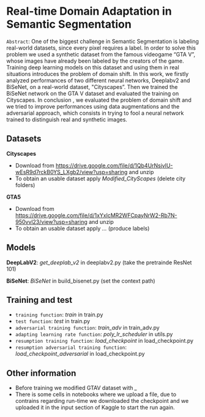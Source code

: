 # Real-time Domain Adaptation in Semantic Segmentation

`Abstract`: One of the biggest challenge in Semantic Segmentation is labeling real-world datasets, since every pixel requires a label. In order to solve this problem we used a synthetic dataset from the famous videogame “GTA V”, whose images have already been labeled by the creators of the game. Training deep learning models on this dataset and using them in real situations introduces the problem of domain shift. In this work, we firstly analyzed performances of two different neural networks, 
Deeplabv2 and BiSeNet, on a real-world dataset, "Cityscapes”. Then we trained the BiSeNet network on the GTA V dataset and evaluated the training on Cityscapes. In conclusion , we evaluated the problem of domain shift and we tried to improve performances using data augmentations and the adversarial approach, which consists in trying to fool a neural network trained to distinguish real and synthetic images.


## Datasets

**Cityscapes**
- Download from https://drive.google.com/file/d/1Qb4UrNsjvlU-wEsR9d7rckB0YS_LXgb2/view?usp=sharing and unzip
- To obtain an usable dataset apply *Modified_CityScapes* (delete city folders)

**GTA5**
- Download from https://drive.google.com/file/d/1xYxlcMR2WFCpayNrW2-Rb7N-950vvl23/view?usp=sharing and unzip
- To obtain an usable dataset apply *...* (produce labels)

## Models

**DeepLabV2**: *get_deeplab_v2* in deeplabv2.py (take the pretrainde ResNet 101)

**BiSeNet**: *BiSeNet* in build_bisenet.py (set the context path)

## Training and test

- `training function`: *train* in train.py
- `test function`: *test* in train.py
- `adversarial training function`: *train_adv* in train_adv.py
- `adapting learning rate function`: *poly_lr_scheduler* in utils.py
- `resumption training function`: *load_checkpoint* in load_checkpoint.py
- `resumption adversarial training function`: *load_checkpoint_adversarial* in load_checkpoint.py

## Other information

- Before training we modified GTAV dataset with *_*
- There is some cells in notebooks where we upload a file, due to contrains regarding run-time we downloaded the checkpoint and we uploaded it in the input section of Kaggle to start the run again.
